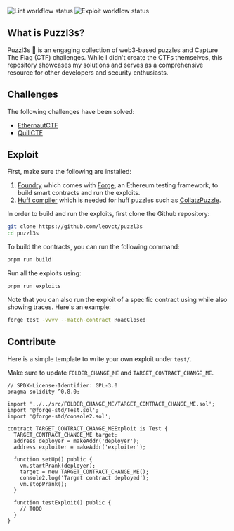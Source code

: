 ![Lint workflow status](https://img.shields.io/github/actions/workflow/status/leovct/puzzl3s/lint.yml?branch=main&label=ci-lint)
![Exploit workflow status](https://img.shields.io/github/actions/workflow/status/leovct/puzzl3s/exploit.yml?branch=main&label=ci-exploit)

## What is Puzzl3s?

Puzzl3s 🧩 is an engaging collection of web3-based puzzles and Capture The Flag (CTF) challenges. While I didn't create the CTFs themselves, this repository showcases my solutions and serves as a comprehensive resource for other developers and security enthusiasts.

## Challenges

The following challenges have been solved:

- [EthernautCTF](doc/EthernautCTF.md)
- [QuillCTF](doc/QuillCTF.md)

## Exploit

First, make sure the following are installed:

1. [Foundry](https://book.getfoundry.sh/getting-started/installation) which comes with [Forge](https://book.getfoundry.sh/forge/), an Ethereum testing framework, to build smart contracts and run the exploits.
2. [Huff compiler](https://docs.huff.sh/get-started/installing/) which is needed for huff puzzles such as [CollatzPuzzle](src/QuillCTF/CollatzPuzzle.sol).

In order to build and run the exploits, first clone the Github repository:

```sh
git clone https://github.com/leovct/puzzl3s
cd puzzl3s
```

To build the contracts, you can run the following command:

```sh
pnpm run build
```

Run all the exploits using:

```sh
pnpm run exploits
```

Note that you can also run the exploit of a specific contract using while also showing traces. Here's an example:

```sh
forge test -vvvv --match-contract RoadClosed
```

## Contribute

Here is a simple template to write your own exploit under `test/`.

Make sure to update `FOLDER_CHANGE_ME` and `TARGET_CONTRACT_CHANGE_ME`.

```solidity
// SPDX-License-Identifier: GPL-3.0
pragma solidity ^0.8.0;

import '../../src/FOLDER_CHANGE_ME/TARGET_CONTRACT_CHANGE_ME.sol';
import '@forge-std/Test.sol';
import '@forge-std/console2.sol';

contract TARGET_CONTRACT_CHANGE_MEExploit is Test {
  TARGET_CONTRACT_CHANGE_ME target;
  address deployer = makeAddr('deployer');
  address exploiter = makeAddr('exploiter');

  function setUp() public {
    vm.startPrank(deployer);
    target = new TARGET_CONTRACT_CHANGE_ME();
    console2.log('Target contract deployed');
    vm.stopPrank();
  }

  function testExploit() public {
    // TODO
  }
}
```
